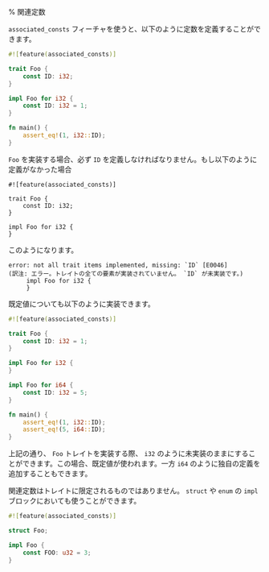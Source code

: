 % 関連定数
<!-- % Associated Constants -->

<!-- With the `associated_consts` feature, you can define constants like this: -->
`associated_consts` フィーチャを使うと、以下のように定数を定義することができます。

```rust
#![feature(associated_consts)]

trait Foo {
    const ID: i32;
}

impl Foo for i32 {
    const ID: i32 = 1;
}

fn main() {
    assert_eq!(1, i32::ID);
}
```

<!-- Any implementor of `Foo` will have to define `ID`. Without the definition: -->
`Foo` を実装する場合、必ず `ID` を定義しなければなりません。もし以下のように定義がなかった場合

```rust,ignore
#![feature(associated_consts)]

trait Foo {
    const ID: i32;
}

impl Foo for i32 {
}
```

<!-- gives -->
このようになります。

```text
error: not all trait items implemented, missing: `ID` [E0046]
(訳注: エラー。トレイトの全ての要素が実装されていません。 `ID` が未実装です。)
     impl Foo for i32 {
     }
```

<!-- A default value can be implemented as well: -->
既定値についても以下のように実装できます。

```rust
#![feature(associated_consts)]

trait Foo {
    const ID: i32 = 1;
}

impl Foo for i32 {
}

impl Foo for i64 {
    const ID: i32 = 5;
}

fn main() {
    assert_eq!(1, i32::ID);
    assert_eq!(5, i64::ID);
}
```

<!-- As you can see, when implementing `Foo`, you can leave it unimplemented, as -->
<!-- with `i32`. It will then use the default value. But, as in `i64`, we can also -->
<!-- add our own definition. -->
上記の通り、 `Foo` トレイトを実装する際、 `i32` のように未実装のままにすることができます。この場合、既定値が使われます。一方 `i64` のように独自の定義を追加することもできます。

<!-- Associated constants don’t have to be associated with a trait. An `impl` block -->
<!-- for a `struct` or an `enum` works fine too: -->
関連定数はトレイトに限定されるものではありません。 `struct` や `enum` の `impl` ブロックにおいても使うことができます。

```rust
#![feature(associated_consts)]

struct Foo;

impl Foo {
    const FOO: u32 = 3;
}
```
